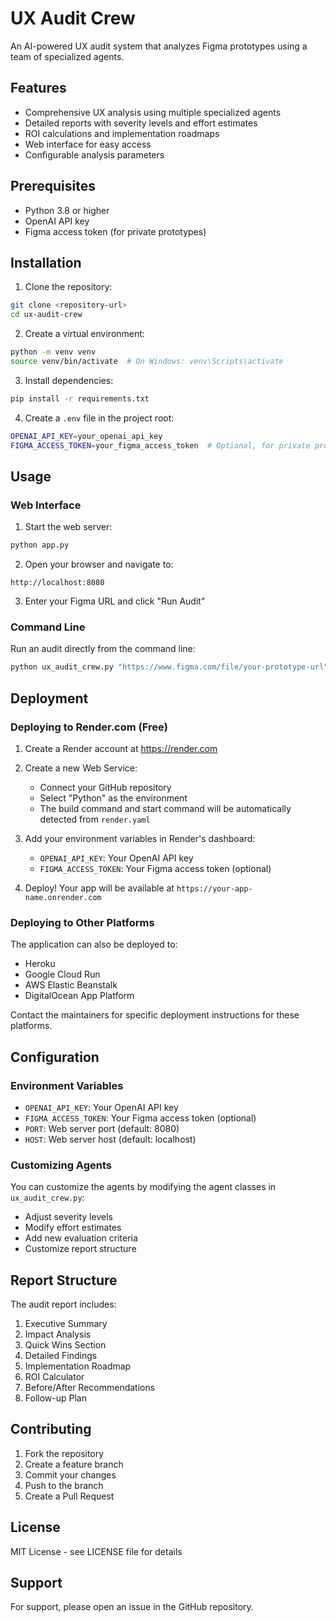 # UX Audit Crew

An AI-powered UX audit system that analyzes Figma prototypes using a team of specialized agents.

## Features

- Comprehensive UX analysis using multiple specialized agents
- Detailed reports with severity levels and effort estimates
- ROI calculations and implementation roadmaps
- Web interface for easy access
- Configurable analysis parameters

## Prerequisites

- Python 3.8 or higher
- OpenAI API key
- Figma access token (for private prototypes)

## Installation

1. Clone the repository:
```bash
git clone <repository-url>
cd ux-audit-crew
```

2. Create a virtual environment:
```bash
python -m venv venv
source venv/bin/activate  # On Windows: venv\Scripts\activate
```

3. Install dependencies:
```bash
pip install -r requirements.txt
```

4. Create a `.env` file in the project root:
```bash
OPENAI_API_KEY=your_openai_api_key
FIGMA_ACCESS_TOKEN=your_figma_access_token  # Optional, for private prototypes
```

## Usage

### Web Interface

1. Start the web server:
```bash
python app.py
```

2. Open your browser and navigate to:
```
http://localhost:8080
```

3. Enter your Figma URL and click "Run Audit"

### Command Line

Run an audit directly from the command line:
```bash
python ux_audit_crew.py "https://www.figma.com/file/your-prototype-url"
```

## Deployment

### Deploying to Render.com (Free)

1. Create a Render account at https://render.com

2. Create a new Web Service:
   - Connect your GitHub repository
   - Select "Python" as the environment
   - The build command and start command will be automatically detected from `render.yaml`

3. Add your environment variables in Render's dashboard:
   - `OPENAI_API_KEY`: Your OpenAI API key
   - `FIGMA_ACCESS_TOKEN`: Your Figma access token (optional)

4. Deploy! Your app will be available at `https://your-app-name.onrender.com`

### Deploying to Other Platforms

The application can also be deployed to:
- Heroku
- Google Cloud Run
- AWS Elastic Beanstalk
- DigitalOcean App Platform

Contact the maintainers for specific deployment instructions for these platforms.

## Configuration

### Environment Variables

- `OPENAI_API_KEY`: Your OpenAI API key
- `FIGMA_ACCESS_TOKEN`: Your Figma access token (optional)
- `PORT`: Web server port (default: 8080)
- `HOST`: Web server host (default: localhost)

### Customizing Agents

You can customize the agents by modifying the agent classes in `ux_audit_crew.py`:

- Adjust severity levels
- Modify effort estimates
- Add new evaluation criteria
- Customize report structure

## Report Structure

The audit report includes:

1. Executive Summary
2. Impact Analysis
3. Quick Wins Section
4. Detailed Findings
5. Implementation Roadmap
6. ROI Calculator
7. Before/After Recommendations
8. Follow-up Plan

## Contributing

1. Fork the repository
2. Create a feature branch
3. Commit your changes
4. Push to the branch
5. Create a Pull Request

## License

MIT License - see LICENSE file for details

## Support

For support, please open an issue in the GitHub repository. 